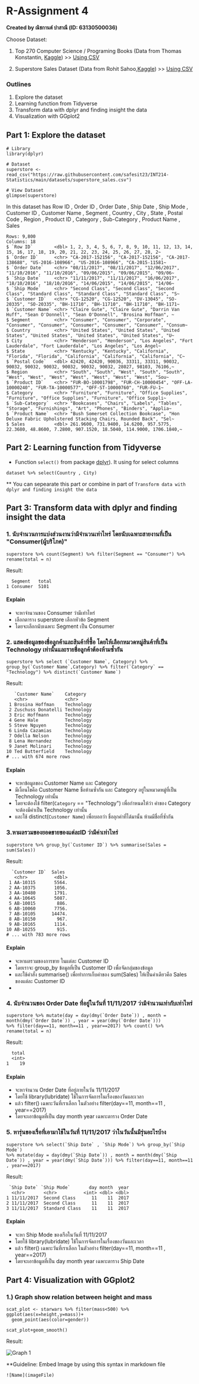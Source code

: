 # R-Assignment 4

**Created by ณิชกานต์ ปาสาณี (ID: 63130500036)**

Choose Dataset:
1. Top 270 Computer Science / Programing Books (Data from Thomas Konstantin, [Kaggle](https://www.kaggle.com/thomaskonstantin/top-270-rated-computer-science-programing-books)) >> [Using CSV](https://raw.githubusercontent.com/safesit23/INT214-Statistics/main/datasets/prog_book.csv)

2. Superstore Sales Dataset (Data from Rohit Sahoo,[Kaggle](https://www.kaggle.com/rohitsahoo/sales-forecasting)) >> [Using CSV](https://raw.githubusercontent.com/safesit23/INT214-Statistics/main/datasets/superstore_sales.csv)


### Outlines
1. Explore the dataset
2. Learning function from Tidyverse
3. Transform data with dplyr and finding insight the data
4. Visualization with GGplot2

## Part 1: Explore the dataset

```
# Library
library(dplyr)

# Dataset
superstore <- read_csv("https://raw.githubusercontent.com/safesit23/INT214-Statistics/main/datasets/superstore_sales.csv")

# View Dataset
glimpse(superstore)
```

In this dataset has Row ID , Order ID , Order Date , Ship Date , Ship Mode , Customer ID , Customer Name , Segment , Country , City , State , Postal Code , Region , 
Product ID , Category , Sub-Category , Product Name , Sales
```
Rows: 9,800
Columns: 18
$ `Row ID`        <dbl> 1, 2, 3, 4, 5, 6, 7, 8, 9, 10, 11, 12, 13, 14, 15, 16, 17, 18, 19, 20, 21, 22, 23, 24, 25, 26, 27, 28, 2~
$ `Order ID`      <chr> "CA-2017-152156", "CA-2017-152156", "CA-2017-138688", "US-2016-108966", "US-2016-108966", "CA-2015-11581~
$ `Order Date`    <chr> "08/11/2017", "08/11/2017", "12/06/2017", "11/10/2016", "11/10/2016", "09/06/2015", "09/06/2015", "09/06~
$ `Ship Date`     <chr> "11/11/2017", "11/11/2017", "16/06/2017", "18/10/2016", "18/10/2016", "14/06/2015", "14/06/2015", "14/06~
$ `Ship Mode`     <chr> "Second Class", "Second Class", "Second Class", "Standard Class", "Standard Class", "Standard Class", "S~
$ `Customer ID`   <chr> "CG-12520", "CG-12520", "DV-13045", "SO-20335", "SO-20335", "BH-11710", "BH-11710", "BH-11710", "BH-1171~
$ `Customer Name` <chr> "Claire Gute", "Claire Gute", "Darrin Van Huff", "Sean O'Donnell", "Sean O'Donnell", "Brosina Hoffman", ~
$ Segment         <chr> "Consumer", "Consumer", "Corporate", "Consumer", "Consumer", "Consumer", "Consumer", "Consumer", "Consum~
$ Country         <chr> "United States", "United States", "United States", "United States", "United States", "United States", "U~
$ City            <chr> "Henderson", "Henderson", "Los Angeles", "Fort Lauderdale", "Fort Lauderdale", "Los Angeles", "Los Angel~
$ State           <chr> "Kentucky", "Kentucky", "California", "Florida", "Florida", "California", "California", "California", "C~
$ `Postal Code`   <dbl> 42420, 42420, 90036, 33311, 33311, 90032, 90032, 90032, 90032, 90032, 90032, 90032, 28027, 98103, 76106,~
$ Region          <chr> "South", "South", "West", "South", "South", "West", "West", "West", "West", "West", "West", "West", "Sou~
$ `Product ID`    <chr> "FUR-BO-10001798", "FUR-CH-10000454", "OFF-LA-10000240", "FUR-TA-10000577", "OFF-ST-10000760", "FUR-FU-1~
$ Category        <chr> "Furniture", "Furniture", "Office Supplies", "Furniture", "Office Supplies", "Furniture", "Office Suppli~
$ `Sub-Category`  <chr> "Bookcases", "Chairs", "Labels", "Tables", "Storage", "Furnishings", "Art", "Phones", "Binders", "Applia~
$ `Product Name`  <chr> "Bush Somerset Collection Bookcase", "Hon Deluxe Fabric Upholstered Stacking Chairs, Rounded Back", "Sel~
$ Sales           <dbl> 261.9600, 731.9400, 14.6200, 957.5775, 22.3680, 48.8600, 7.2800, 907.1520, 18.5040, 114.9000, 1706.1840,~
```

## Part 2: Learning function from Tidyverse

- Function `select()` from package [dplyr](https://dplyr.tidyverse.org/articles/dplyr.html#select-columns-with-select)). It using for select columns

```
dataset %>% select(Country , City)
```
** You can sepearate this part or combine in part of `Transform data with dplyr and finding insight the data`

## Part 3: Transform data with dplyr and finding insight the data

### 1. นับจำนวนการแบ่งส่วนงานว่ามีจำนวนเท่าไหร่ โดยนับเฉพาะสายงานที่เป็น "Consumer(ผู้บริโภค)"
```
superstore %>% count(Segment) %>% filter(Segment == "Consumer") %>% rename(total = n)
```
Result:
```
  Segment   total
1 Consumer  5101
```
#### Explain
- จะหาจำนวนของ Consumer ว่ามีเท่าไหร่
- เลือกตาราง superstore เลือกหัวข้อ Segment
- โดยจะเลือกนับเฉพาะ Segment เป็น Consumer 

### 2. แสดงข้อมูลของชื่อลูกค้าและสินค้าที่ซื้อ โดยให้เลือกหมวดหมู่สินค้าที่เป็น Technology เท่านั้นและรายชื่อลูกค้าต้องห้ามซ้ำกัน 
```
superstore %>% select (`Customer Name`, Category) %>% group_by(`Customer Name`,Category) %>% filter(`Category` == "Technology") %>% distinct(`Customer Name`)
```
Result:
```
   `Customer Name`    Category  
   <chr>              <chr>     
 1 Brosina Hoffman    Technology
 2 Zuschuss Donatelli Technology
 3 Eric Hoffmann      Technology
 4 Gene Hale          Technology
 5 Steve Nguyen       Technology
 6 Linda Cazamias     Technology
 7 Odella Nelson      Technology
 8 Lena Hernandez     Technology
 9 Janet Molinari     Technology
10 Ted Butterfield    Technology
# ... with 674 more rows
```
#### Explain
- จะหาข้อมูลของ Customer Name และ Category
- มีเงื่อนไขคือ Customer Name ชื่อห้ามซ้ำกัน และ Category อยู่ในหมวดหมู่ที่เป็น Technology เท่านั้น
- โดยจะต้องใช้ filter(`Category` == "Technology") เพื่อกำหนดให้ว่า ค่าของ Category จะต้องมีค่าเป็น Technology เท่านั้น
- และใช้ distinct(`Customer Name`) เพื่อบอกว่า ชื่อลุกค่าที่ได้มานั้น ห้ามมีชื่อที่ซ้ำกัน

### 3.หาผลรวมของยอดขายของแต่ละID ว่ามีค่าเท่าไหร่
```
superstore %>% group_by(`Customer ID`) %>% summarise(Sales = sum(Sales))
```
Result:
```
  `Customer ID`  Sales
   <chr>          <dbl>
 1 AA-10315       5564.
 2 AA-10375       1056.
 3 AA-10480       1791.
 4 AA-10645       5087.
 5 AB-10015        886.
 6 AB-10060       7756.
 7 AB-10105      14474.
 8 AB-10150        967.
 9 AB-10165       1114.
10 AB-10255        915.
# ... with 783 more rows
```
#### Explain
- จะหาผลรวมของการขาย ในแต่ละ Customer ID
- โดยเราจะ group_by ข้อมูลที่เป็น Customer ID เพื่อจัดกลุ่มของข้อมูล
- และใช้คำสั่ง summarise() เพื่อทำการเก็บค่าของ sum(Sales) ให้เป็นค่าเดียวคือ Sales ของแต่ละ Customer ID
- 
### 4. นับจำนวนของ Order Date ที่อยู่ในวันที่ 11/11/2017 ว่ามีจำนวนเท่ากับเท่าไหร่
```
superstore %>% mutate(day = day(dmy(`Order Date`)) , month = month(dmy(`Order Date`)) , year = year(dmy(`Order Date`))) 
%>% filter(day==11, month==11 , year==2017) %>% count() %>% rename(total = n)
```
Result:
```
  total
  <int>
1    19
```
#### Explain
- จะหาจำนวน Order Date ที่อยู่ภายในวัน 11/11/2017
- โดยใช้ library(lubridate) ใช้ในการจัดการในเรื่องของวันและเวลา
- แล้ว filter() เฉพาะวันที่เราเลือก ในตัวอย่าง filter(day==11, month==11 , year==2017)
- โดยจะเอาข้อมูลที่เป็น day month year เฉพาะตาราง Order Date

### 5. หารุ่นของเรื่อที่เอามาใช้ในวันที่ 11/11/2017 ว่าในวันนั้นมีรุ่นอะไรบ้าง
```
superstore %>% select(`Ship Date` , `Ship Mode`) %>% group_by(`Ship Mode`) 
%>% mutate(day = day(dmy(`Ship Date`)) , month = month(dmy(`Ship Date`)) , year = year(dmy(`Ship Date`))) %>% filter(day==11, month==11 , year==2017)
```
Result:
```
 `Ship Date` `Ship Mode`       day month  year
  <chr>       <chr>          <int> <dbl> <dbl>
1 11/11/2017  Second Class      11    11  2017
2 11/11/2017  Second Class      11    11  2017
3 11/11/2017  Standard Class    11    11  2017
```
#### Explain
- จะหา Ship Mode ของเรือในวันที่ 11/11/2017
- โดยใช้ library(lubridate) ใช้ในการจัดการในเรื่องของวันและเวลา
- แล้ว filter() เฉพาะวันที่เราเลือก ในตัวอย่าง filter(day==11, month==11 , year==2017)
- โดยจะเอาข้อมูลที่เป็น day month year เฉพาะตาราง Ship Date

## Part 4: Visualization with GGplot2
### 1.) Graph show relation between height and mass
```
scat_plot <- starwars %>% filter(mass<500) %>% ggplot(aes(x=height,y=mass))+
  geom_point(aes(color=gender))

scat_plot+geom_smooth()
```
Result:

![Graph 1](graph1.png)

**Guideline:
Embed Image by using this syntax in markdown file
````
![Name](imageFile)
````
